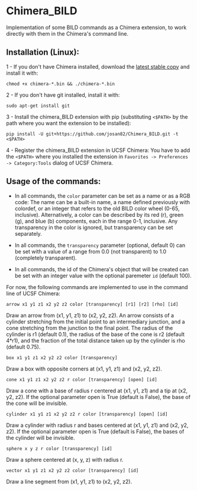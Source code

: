 # Chimera_BILD
Implementation of some BILD commands as a Chimera extension, to work directly with them in the Chimera's command line.


Installation (Linux):
-------------

1 - If you don't have Chimera installed, download the [latest stable copy](http://www.cgl.ucsf.edu/chimera/download.html) and install it with:

``chmod +x chimera-*.bin && ./chimera-*.bin``

2 - If you don't have git installed, install it with:

``sudo apt-get install git``

3 - Install the chimera_BILD extension with pip (substituting ``<$PATH>`` by the path where you want the extension to be installed):

``pip install -U git+https://github.com/josan82/Chimera_BILD.git -t <$PATH>``

4 - Register the chimera_BILD extension in UCSF Chimera: You have to add the ``<$PATH>`` where you installed the extension in ``Favorites -> Preferences -> Category:Tools`` dialog of UCSF Chimera.

Usage of the commands:
----------------------

- In all commands, the ``color`` parameter can be set as a name or as a RGB code:
The name can be a built-in name, a name defined previously with colordef, or an integer that refers to the old BILD color wheel (0-65, inclusive). Alternatively, a color can be described by its red (r), green (g), and blue (b) components, each in the range 0-1, inclusive. Any transparency in the color is ignored, but transparency can be set separately.

- In all commands, the ``transparency`` parameter (optional, default 0) can be set with a value of a range from 0.0 (not transparent) to 1.0 (completely transparent).

- In all commands, the id of the Chimera's object that will be created can be set with an integer value with the optional paremeter ``id`` (default 100).

For now, the following commands are implemented to use in the command line of UCSF Chimera:

``arrow x1 y1 z1 x2 y2 z2 color [transparency] [r1] [r2] [rho] [id]``

Draw an arrow from (x1, y1, z1) to (x2, y2, z2). An arrow consists of a cylinder stretching from the initial point to an intermediary junction, and a cone stretching from the junction to the final point. The radius of the cylinder is r1 (default 0.1), the radius of the base of the cone is r2 (default 4*r1), and the fraction of the total distance taken up by the cylinder is rho (default 0.75). 

``box x1 y1 z1 x2 y2 z2 color [transparency]``

Draw a box with opposite corners at (x1, y1, z1) and (x2, y2, z2).

``cone x1 y1 z1 x2 y2 z2 r color [transparency] [open] [id]``

Draw a cone with a base of radius r centered at (x1, y1, z1) and a tip at (x2, y2, z2). If the optional parameter open is True (default is False), the base of the cone will be invisible.

``cylinder x1 y1 z1 x2 y2 z2 r color [transparency] [open] [id]``

Draw a cylinder with radius r and bases centered at (x1, y1, z1) and (x2, y2, z2). If the optional parameter open is True (default is False), the bases of the cylinder will be invisible.

``sphere x y z r color [transparency] [id]``

Draw a sphere centered at (x, y, z) with radius r.

``vector x1 y1 z1 x2 y2 z2 color [transparency] [id]``

Draw a line segment from (x1, y1, z1) to (x2, y2, z2).
